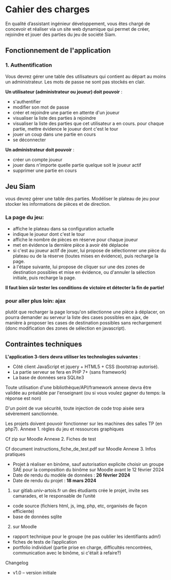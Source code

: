 # Cahier des charges
En qualité d’assistant ingénieur développement, vous êtes chargé de concevoir et réaliser via un site web dynamique qui permet de créer, rejoindre et jouer des parties du jeu de société Siam.

## Fonctionnement de l'application
### 1. Authentification
Vous devrez gérer une table des utilisateurs qui contient au départ au moins un administrateur. Les mots de passe ne sont pas stockés en clair.

**Un utilisateur (administrateur ou joueur) doit pouvoir** : 

- s'authentifier
- modifier son mot de passe
- créer et rejoindre une partie en attente d'un joueur
- visualiser la liste des parties à rejoindre
- visualiser la liste des parties que cet utilisateur a en cours. pour chaque partie, mettre  évidence le joueur dont c'est le tour
- jouer un coup dans une partie en cours
- se déconnecter


**Un administrateur doit pouvoir** :

- créer un compte joueur
- jouer dans n'importe quelle partie quelque soit le joueur actif
- supprimer une partie en cours

## Jeu Siam

vous devrez gérer une table des parties. Modéliser le plateau de jeu pour stocker les informations de pièces et de direction.

### La page du jeu:

- affiche le plateau dans sa configuration actuelle
- indique le joueur dont c'est le tour
- affiche le nombre de pièces en réserve pour chaque joueur
- met en évidence la dernière pièce à avoir été déplacée
- si c'est au joueur actif de jouer, lui propose de sélectionner une pièce du plateau ou de la réserve (toutes mises en évidence), puis recharge la page.
- à l'étape suivante, lui propose de cliquer sur une des zones de destination possibles et mise en évidence, ou d'annuler la sélection initiale, puis recharge la page.


**Il faut bien sûr tester les conditions de victoire et détecter la fin de partie!**

### pour aller plus loin: ajax
plutôt que recharger la page lorsqu'on sélectionne une pièce à déplacer, on pourra demander au serveur la liste des cases possibles en ajax, de manière à proposer les cases de destination possibles sans rechargement (donc modification des zones de sélection en javascript).

## Contraintes techniques

__L'application 3-tiers devra utiliser les technologies suivantes__  :

- Côté client JavaScript et jquery + HTML5 + CSS (bootstrap autorisé).
- La partie serveur se fera en PHP 7+ (sans framework)
- La base de données sera SQLite3 

Toute utilisation d'une bibliothèque/API/framework annexe devra être validée au préalable par l'enseignant (ou si vous voulez gagner du temps: la réponse est non)

D'un point de vue sécurité, toute injection de code trop aisée sera sévèrement sanctionnée.

Les projets doivent pouvoir fonctionner sur les machines des salles TP (en php7).
Annexe 1. règles du jeu et ressources graphiques

Cf zip sur Moodle
Annexe 2. Fiches de test

Cf document instructions_fiche_de_test.pdf sur Moodle
Annexe 3. Infos pratiques
- Projet à réaliser en binôme, sauf autorisation explicite
choisir un groupe SAE pour la composition du binôme sur Moodle avant le 12 février 2024
- Date de rendu du modèle de données : **26 février 2024**
- Date de rendu du projet : **18 mars 2024**

1. sur gitlab.univ-artois.fr
un des étudiants crée le projet, invite ses camarades, et le responsable de l’unité
- code source (fichiers html, js, img, php, etc, organisés de façon efficiente)
- base de données sqlite

2. sur Moodle
- rapport technique pour le groupe (ne pas oublier les identifiants adm!)
- fiches de tests de l’application
- portfolio individuel (partie prise en charge, difficultés rencontrées, communication avec le binôme, si c'était à refaire?)

Changelog
- v1.0 – version initiale